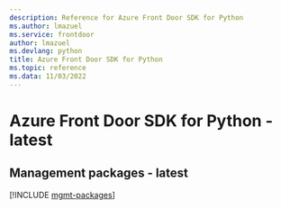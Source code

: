 ```yaml
---
description: Reference for Azure Front Door SDK for Python
ms.author: lmazuel
ms.service: frontdoor
author: lmazuel
ms.devlang: python
title: Azure Front Door SDK for Python
ms.topic: reference
ms.data: 11/03/2022
---
```

# Azure Front Door SDK for Python - latest

## Management packages - latest
[!INCLUDE [mgmt-packages](front-door-mgmt-index.md)]